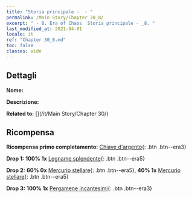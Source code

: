 ```yaml
---
title: "Storia principale -  - "
permalink: /Main Story/Chapter 30_8/
excerpt: " - 8. Era of Chaos  Storia principale - _8. "
last_modified_at: 2021-04-01
locale: it
ref: "Chapter 30_8.md"
toc: false
classes: wide
---
```


## Dettagli

 **Nome:** 

 **Descrizione:** 

 **Related to:** [](/it/Main Story/Chapter 30/)

## Ricompensa

 **Ricompensa primo completamento:** [Chiave d'argento](/it/Items/con_693/){: .btn .btn--era3}

 **Drop 1:** **100% 1x** [Legname splendente](/it/Items/mat_97/){: .btn .btn--era5}

 **Drop 2:** **60% 0x** [Mercurio stellare](/it/Items/mat_91/){: .btn .btn--era5}, **40% 1x** [Mercurio stellare](/it/Items/mat_91/){: .btn .btn--era5}

 **Drop 3:** **100% 1x** [Pergamene incantesimi](/it/Items/con_694/){: .btn .btn--era3}

